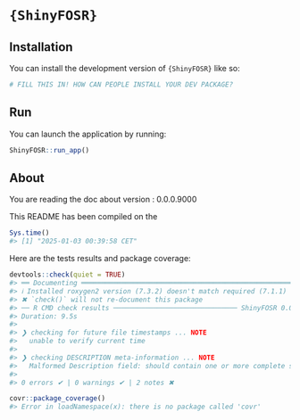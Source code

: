 
<!-- README.md is generated from README.Rmd. Please edit that file -->

# `{ShinyFOSR}`

<!-- badges: start -->
<!-- badges: end -->

## Installation

You can install the development version of `{ShinyFOSR}` like so:

``` r
# FILL THIS IN! HOW CAN PEOPLE INSTALL YOUR DEV PACKAGE?
```

## Run

You can launch the application by running:

``` r
ShinyFOSR::run_app()
```

## About

You are reading the doc about version : 0.0.0.9000

This README has been compiled on the

``` r
Sys.time()
#> [1] "2025-01-03 00:39:58 CET"
```

Here are the tests results and package coverage:

``` r
devtools::check(quiet = TRUE)
#> ══ Documenting ═════════════════════════════════════════════════════════════════
#> ℹ Installed roxygen2 version (7.3.2) doesn't match required (7.1.1)
#> ✖ `check()` will not re-document this package
#> ── R CMD check results ─────────────────────────────── ShinyFOSR 0.0.0.9000 ────
#> Duration: 9.5s
#> 
#> ❯ checking for future file timestamps ... NOTE
#>   unable to verify current time
#> 
#> ❯ checking DESCRIPTION meta-information ... NOTE
#>   Malformed Description field: should contain one or more complete sentences.
#> 
#> 0 errors ✔ | 0 warnings ✔ | 2 notes ✖
```

``` r
covr::package_coverage()
#> Error in loadNamespace(x): there is no package called 'covr'
```
